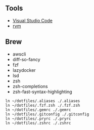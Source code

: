 Tools
-------
* [Visual Studio Code](https://code.visualstudio.com/)
* [rvm](https://rvm.io/)


Brew
----
* awscli
* diff-so-fancy
* fzf
* lazydocker
* lsd
* zsh
* zsh-completions
* zsh-fast-syntax-highlighting


```
ln ~/dotfiles/.aliases ./.aliases
ln ~/dotfiles/.fzf.zsh ./.fzf.zsh
ln ~/dotfiles/.gemrc ./.gemrc
ln ~/dotfiles/.gitconfig ./.gitconfig
ln ~/dotfiles/.pryrc ./.pryrc
ln ~/dotfiles/.zshrc ./.zshrc
```
